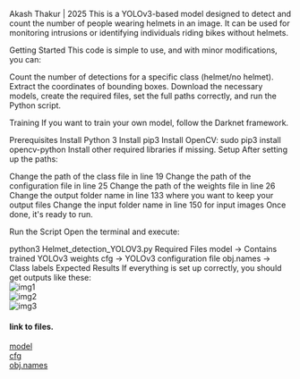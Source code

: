 Akash Thakur | 2025
This is a YOLOv3-based model designed to detect and count the number of people wearing helmets in an image. It can be used for monitoring intrusions or identifying individuals riding bikes without helmets.

Getting Started
This code is simple to use, and with minor modifications, you can:

Count the number of detections for a specific class (helmet/no helmet).
Extract the coordinates of bounding boxes.
Download the necessary models, create the required files, set the full paths correctly, and run the Python script.

Training
If you want to train your own model, follow the Darknet framework.

Prerequisites
Install Python 3
Install pip3
Install OpenCV:
sudo pip3 install opencv-python
Install other required libraries if missing.
Setup
After setting up the paths:

Change the path of the class file in line 19
Change the path of the configuration file in line 25
Change the path of the weights file in line 26
Change the output folder name in line 133 where you want to keep your output files
Change the input folder name in line 150 for input images
Once done, it's ready to run.

Run the Script
Open the terminal and execute:

python3 Helmet_detection_YOLOV3.py
Required Files
model → Contains trained YOLOv3 weights
cfg → YOLOv3 configuration file
obj.names → Class labels
Expected Results
If everything is set up correctly, you should get outputs like these:  
![img1](https://github.com/BlcaKHat/yolov3-Helmet-Detection/blob/master/test_out/img3.jpg)  
![img2](https://github.com/BlcaKHat/yolov3-Helmet-Detection/blob/master/test_out/img4.jpg)  
![img3](https://github.com/BlcaKHat/yolov3-Helmet-Detection/blob/master/test_out/img.jpg)  
#### link to files.  
[model](https://drive.google.com/file/d/1_xBdP1GRK4i7yzJP8_a5GWaejZZKjdyI/view?usp=sharing)  
[cfg](https://drive.google.com/file/d/119l1wonij3kXcuyAHC6-jRTw1NT0FzFH/view?usp=sharing)  
[obj.names](https://drive.google.com/file/d/1eSA8XVuzCe9Ka63v-HEWx7Hxo8z_cpaF/view?usp=sharing) 


